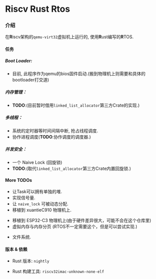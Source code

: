 # Riscv Rust Rtos

### 介绍
在**R**iscv架构的`qemu-virt32`虚拟机上运行的,
使用**R**ust编写的**R**TOS.



#### 任务
##### Boot Loader:
* 目前, 此程序作为qemu的bios固件启动.(搬到物理机上则需要和具体的bootloader打交道)

##### 内存管理：
* **TODO**:(目前暂时借用`linked_list_allocator`第三方Crate的实现.)


##### 多线程：
* 系统的定时器等时间间隔中断, 抢占线程调度.
* 协作进程调度(**TODO**:协作调度的调度器.)


##### 并发安全：
* 一个 Naive Lock (回旋锁)
* **TODO**:(取代`linked_list_allocator`第三方Crate内置回旋锁.)





#### More **TODO**s

[//]: # (期望目标)
- 让Task可以拥有单独的堆.
- 实现信号量.
- 让 `naive_lock` 可被动态分配.
- 移植到 xuantieC910 物理机上. 

[//]: # (额外目标)
- 移植到 ESP32-C3 物理机上(由于硬件差异很大，可能不会在这个仓库里)
- 虚拟内存与内存分页 (RTOS不一定需要这个，但是可以尝试实现.)

[//]: # (- 试着复现 XuantieC910 CPU 的 Ghostwrite 漏洞.)
- 文件系统.





#### 版本 & 依赖
- Rust 版本:
`nightly`

- Rust 构建工具: 
`riscv32imac-unknown-none-elf` 
